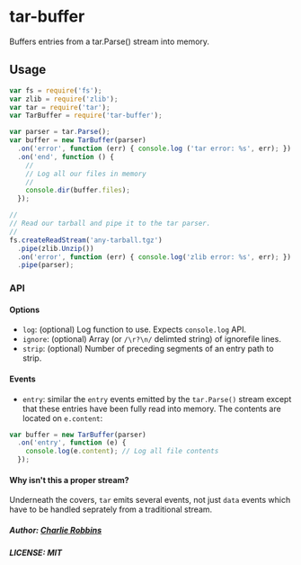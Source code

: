 # tar-buffer

Buffers entries from a tar.Parse() stream into memory.

## Usage

``` js
var fs = require('fs');
var zlib = require('zlib');
var tar = require('tar');
var TarBuffer = require('tar-buffer');

var parser = tar.Parse();
var buffer = new TarBuffer(parser)
  .on('error', function (err) { console.log ('tar error: %s', err); })
  .on('end', function () {
    //
    // Log all our files in memory
    //
    console.dir(buffer.files);
  });

//
// Read our tarball and pipe it to the tar parser.
//
fs.createReadStream('any-tarball.tgz')
  .pipe(zlib.Unzip())
  .on('error', function (err) { console.log('zlib error: %s', err); })
  .pipe(parser);
```

### API

#### Options

- `log`: (optional) Log function to use. Expects `console.log` API.
- `ignore`: (optional) Array (or `/\r?\n/` delimted string) of ignorefile lines.
- `strip`: (optional) Number of preceding segments of an entry path to strip.

#### Events
- `entry`: similar the `entry` events emitted by the `tar.Parse()` stream except that these entries have been fully read into memory. The contents are located on `e.content`:
``` js
var buffer = new TarBuffer(parser)
  .on('entry', function (e) {
    console.log(e.content); // Log all file contents
  });
```

#### Why isn't this a proper stream?

Underneath the covers, `tar` emits several events, not just `data` events which have to be handled seprately from a traditional stream.

##### Author: [Charlie Robbins](https://github.com/indexzero)
##### LICENSE: MIT
